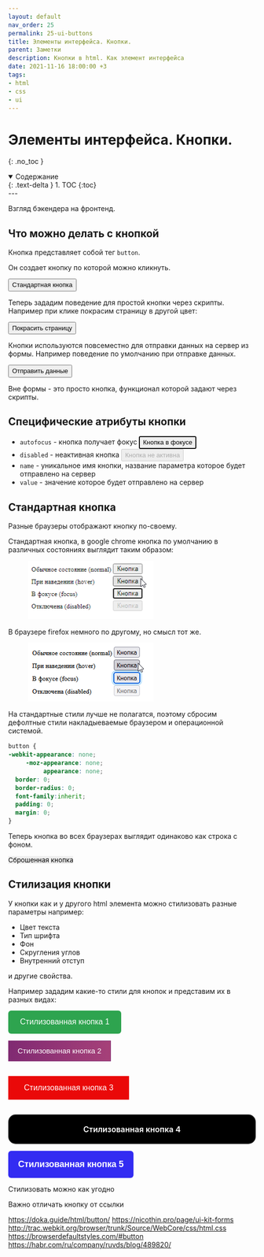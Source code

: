 ```yaml
---
layout: default
nav_order: 25
permalink: 25-ui-buttons
title: Элементы интерфейса. Кнопки.
parent: Заметки
description: Кнопки в html. Как элемент интерфейса
date: 2021-11-16 18:00:00 +3
tags:
- html
- css
- ui
---
```


# Элементы интерфейса. Кнопки.
{: .no_toc }

<details open markdown="block">
  <summary>
    Содержание
  </summary>
  {: .text-delta }
1. TOC
{:toc}
</details>
---

<style>
.default {
   font-size: 13px;
   line-height: 1.5;
   margin: 0; 
}

.default-reset {
  -webkit-appearance: none;
     -moz-appearance: none;
          appearance: none;
  border: 0;
  border-radius: 0;
  font-family:inherit;
  padding: 0;
  margin: 0;
  }

.button-style1 {
	appearance: none;
	border: 0;
	border-radius: 0.375rem;
	padding: .9rem 1.5rem;
	font-size: 1rem;
	cursor: pointer;
        color: #fff;
	background: #2ea44f;
  }


.button-style1:hover {
  background: #1d49aa;
}

.button-style1:focus {
  outline: none;
  box-shadow: 0 0 0 4px linear-gradient(180deg, rgba(52, 183, 89, 0.15) 0%, rgba(46, 164, 79, 0) 100%),#2ea44f !important;
}

.button-style2{
	font-size: 15px;
	line-height: 18px;
	padding: 11px 18px;
	border: 1px solid #802A72;
	background: -webkit-gradient(linear, left top, right top, from(#802A72), color-stop(50%, #A64179), color-stop(50%, #fff), to(#fff) );
	background: -o-linear-gradient(left, #802A72 0%, #A64179 50%, #fff 50%, #fff 100% );
	background: linear-gradient(90deg, #802A72 0%, #A64179 50%, #fff 50%, #fff 100% );
	-webkit-transition: .10s;
	-o-transition: .10s;
	transition: .10s;
	margin-right: 15px;
	background-position: 0%;
	background-size: 201%;
	color: #fff;
	display: inline-block;
}
.button-style2:hover{
	color: #802A72;
	background-position: 99%;
	background-size: 202%;
}

.button-style3 {
background-color: #ea0909;
border: none;
color: #FFFFFF;
padding: 15px 32px;
text-align: center;
-webkit-transition-duration: 0.4s; /* Safari */
transition-duration: 0.4s;
margin: 16px 0 !important;
text-decoration: none;
font-size:16px;
cursor:pointer;
}

.button-style3:hover {background-color: #4CAF50;}

/* CSS */
.button-style4 {
  appearance: none;
  background-color: #000000;
  border: 2px solid #1A1A1A;
  border-radius: 15px;
  box-sizing: border-box;
  color: #FFFFFF;
  cursor: pointer;
  display: inline-block;
  font-family: Roobert,-apple-system,BlinkMacSystemFont,"Segoe UI",Helvetica,Arial,sans-serif,"Apple Color Emoji","Segoe UI Emoji","Segoe UI Symbol";
  font-size: 16px;
  font-weight: 600;
  line-height: normal;
  margin: 0;
  min-height: 60px;
  min-width: 0;
  outline: none;
  padding: 16px 24px;
  text-align: center;
  text-decoration: none;
  transition: all 300ms cubic-bezier(.23, 1, 0.32, 1);
  user-select: none;
  -webkit-user-select: none;
  touch-action: manipulation;
  width: 100%;
  will-change: transform;
}

.button-style4:disabled {
  pointer-events: none;
}

.button-style4:hover {
  box-shadow: rgba(0, 0, 0, 0.25) 0 8px 15px;
  transform: translateY(-2px);
}

.button-style4:active {
  box-shadow: none;
  transform: translateY(0);
}


/* CSS */
.button-style5 {
  backface-visibility: hidden;
  background: #332cf2;
  border: 0;
  border-radius: .375rem;
  box-sizing: border-box;
  color: #fff;
  cursor: pointer;
  display: inline-block;
  font-family: Circular,Helvetica,sans-serif;
  font-size: 1.125rem;
  font-weight: 700;
  letter-spacing: -.01em;
  line-height: 1.3;
  padding: 1rem 1.25rem;
  position: relative;
  text-align: left;
  text-decoration: none;
  transform: translateZ(0) scale(1);
  transition: transform .2s;
  user-select: none;
  -webkit-user-select: none;
  touch-action: manipulation;
}

.button-style5:disabled {
  color: #787878;
  cursor: auto;
}

.button-style5:not(:disabled):hover {
  transform: scale(1.05);
}

.button-style5:not(:disabled):hover:active {
  transform: scale(1.05) translateY(.125rem);
}

.button-style5:focus {
  outline: 0 solid transparent;
}

.button-style5:focus:before {
  border-width: .125rem;
  content: "";
  left: calc(-1*.375rem);
  pointer-events: none;
  position: absolute;
  top: calc(-1*.375rem);
  transition: border-radius;
  user-select: none;
}

.button-style5:focus:not(:focus-visible) {
  outline: 0 solid transparent;
}

.button-style5:not(:disabled):active {
  transform: translateY(.125rem);
}
</style>

Взгляд бэкендера на фронтенд.

## Что можно делать с кнопкой

Кнопка представляет собой тег `button`.

Он создает кнопку по которой можно кликнуть.

<button class="default" id="button">Стандартная кнопка</button>

Теперь зададим поведение для простой кнопки через скрипты. Например при клике покрасим страницу в другой цвет:

<button class="default" id="button" onclick="document.body.style.backgroundColor='#6ffb8f'">Покрасить страницу</button>

Кнопки используются повсеместно для отправки данных на сервер из формы. Например поведение по умолчанию при отправке данных.

<form>
    <button class="default" id="button" value="test-button" name="test">Отправить данные</button>
</form>

Вне формы - это просто кнопка, функционал которой задают через скрипты. 

## Специфические атрибуты кнопки

- `autofocus` - кнопка получает фокус <button class="default" id="button" autofocus>Кнопка в фокусе</button>
- `disabled` - неактивная кнопка <button class="default" id="button" disabled>Кнопка не активна</button>
- `name` - уникальное имя кнопки, название параметра которое будет отправлено на сервер
- `value` - значение которое будет отправлено на сервер

## Стандартная кнопка

Разные браузеры отображают кнопку по-своему.

Стандартная кнопка, в google chrome кнопка по умолчанию в различных состояниях выглядит таким образом:

<figure>
  <img src="/assets/images/notes/25/button-default-chrome.png" alt="button-default-chrome"  data-action="zoom">
</figure>

В браузере firefox немного по другому, но смысл тот же.

<figure>
  <img src="/assets/images/notes/25/button-default-firefox.png" alt="button-default-firefox"  data-action="zoom">
</figure>

На стандартные стили лучше не полагатся, поэтому сбросим дефолтные стили накладыеваемые браузером и операционной системой.

```css
button {
-webkit-appearance: none;
     -moz-appearance: none;
          appearance: none;
  border: 0;
  border-radius: 0;
  font-family:inherit;
  padding: 0;
  margin: 0;
}
```

Теперь кнопка во всех браузерах выглядит одинаково как строка с фоном.

<button class="default-reset">Сброшенная кнопка</button>

## Стилизация кнопки

У кнопки как и у другого html элемента можно стилизовать разные параметры например: 

- Цвет текста
- Тип шрифта
- Фон
- Скругления углов
- Внутренний отступ

и другие свойства.

Например зададим какие-то стили для кнопок и представим их в разных видах:

<button class="button-style1">Стилизованная кнопка 1</button>

<button class="button-style2">Стилизованная кнопка 2</button>

<button class="button-style3">Стилизованная кнопка 3</button>

<button class="button-style4">Стилизованная кнопка 4</button>

<button class="button-style5">Стилизованная кнопка 5</button>


Стилизовать можно как угодно

Важно отличать кнопку от ссылки

https://doka.guide/html/button/
https://nicothin.pro/page/ui-kit-forms
http://trac.webkit.org/browser/trunk/Source/WebCore/css/html.css
https://browserdefaultstyles.com/#button
https://habr.com/ru/company/ruvds/blog/489820/
